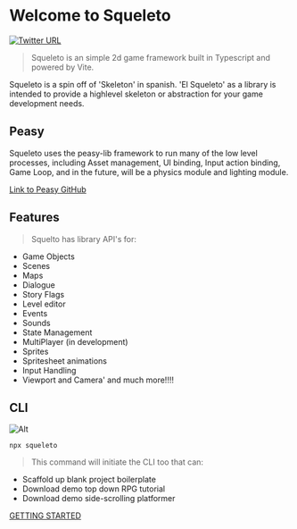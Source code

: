 # Welcome to Squeleto

[![Twitter URL](https://img.shields.io/twitter/url/https/twitter.com/bukotsunikki.svg?style=social&label=Follow%20%40jyoung424242)](https://twitter.com/jyoung424242)

> Squeleto is an simple 2d game framework built in Typescript and powered by Vite.

Squeleto is a spin off of 'Skeleton' in spanish. 'El Squeleto' as a library is intended to provide a highlevel skeleton or abstraction for your game development needs.

## Peasy

Squeleto uses the peasy-lib framework to run many of the low level processes, including Asset management, UI binding, Input action binding, Game Loop, and in the future, will be a physics module and lighting module.

[Link to Peasy GitHub](https://github.com/peasy-lib/peasy-lib/tree/main)

## Features

> Squelto has library API's for:

- Game Objects
- Scenes
- Maps
- Dialogue
- Story Flags
- Level editor
- Events
- Sounds
- State Management
- MultiPlayer (in development)
- Sprites
- Spritesheet animations
- Input Handling
- Viewport and Camera'
  and much more!!!!

## CLI

![Alt](/Squeleto.png "CLI")

```
npx squeleto
```

> This command will initiate the CLI too that can:

- Scaffold up blank project boilerplate
- Download demo top down RPG tutorial
- Download demo side-scrolling platformer

[GETTING STARTED](/GettingStarted)
